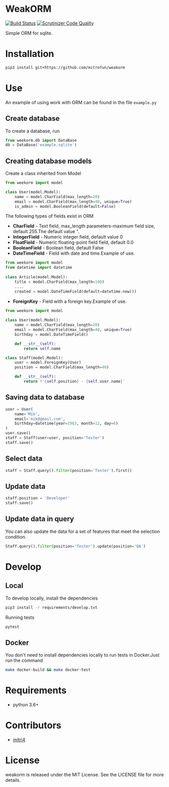 WeakORM
===
[![Build Status](https://travis-ci.org/mitrofun/weakorm.svg?branch=master)](https://travis-ci.org/mitrofun/weakorm) [![Scrutinizer Code Quality](https://scrutinizer-ci.com/g/mitrofun/weakorm/badges/quality-score.png?b=master)](https://scrutinizer-ci.com/g/mitrofun/weakorm/?branch=master) 

Simple ORM for sqlite.

Installation
====
```bash
pip3 install git+https://github.com/mitrofun/weakorm
```
Use
====
An example of using work with ORM can be found in the file `example.py`

Create database
---
To create a database, run
```python
from weekorm.db import DataBase
db = DataBase('example.sqlite')
```    
Creating database models
---
Create a class inherited from Model
```python
from weekorm import model

class User(model.Model):
    name = model.CharField(max_length=20)
    email = model.CharField(max_length=40, unique=True)
    is_admin = model.BooleanField(default=False)
```
The following types of fields exist in ORM
* **CharField** - Text field, max_length parameters-maximum field size, default 255.The default value ".
* **IntegerField** - Numeric integer field, default value 0
* **FloatField** - Numeric floating-point field field, default 0.0
* **BooleanField** - Boolean field, default False
* **DateTimeField** - Field with date and time.Example of use.
```python
from weekorm import model
from datetime import datetime
  
class Article(model.Model):
    title = model.CharField(max_length=100)
    ....
    created = model.DateTimeField(default=datetime.now())
```
* **ForeignKey** - Field with a foreign key.Example of use.
```python
from weekorm import model
  
class User(model.Model):
    name = model.CharField(max_length=20)
    email = model.CharField(max_length=40, unique=True)
    birthday = model.DateTimeField()

    def __str__(self):
        return self.name

class Staff(model.Model):
    user = model.ForeignKey(User)
    position = model.CharField(max_length=40)

    def __str__(self):
        return f'{self.position} - {self.user.name}'
```
Saving data to database
---
```python
user = User(
    name='Mik',
    email='mik@gmail.com',
    birthday=datetime(year=1983, month=12, day=6)
)
user.save()
staff = Staff(user=user, position='Tester')
staff.save()
```
Select data
---

```python
staff = Staff.query().filter(position='Tester').first()
```

Update data
---
```python
staff.position = 'Developer'
staff.save()
```

Update data in query
---
You can also update the data for a set of features that meet the selection condition.
```python
Staff.query().filter(position='Tester').update(position='QA')
```

Develop
===
Local
---
To develop locally, install the dependencies
```bash
pip3 install -r requirements/develop.txt
```
Running tests
```bash
pytest
```
Docker
---
You don't need to install dependencies locally to run tests in Docker.Just run the command
```bash
make docker-build && make docker-test
```

Requirements
=====
- python 3.6+

Contributors
=====
- [mitri4](https://github.com/mitrofun)

License
=====
weakorm is released under the MIT License. See the LICENSE file for more details.
